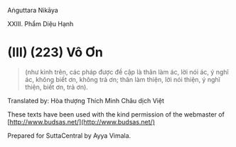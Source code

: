 Aṅguttara Nikāya

XXIII. Phẩm Diệu Hạnh

# (III) (223) Vô Ơn

> (như kinh trên, các pháp được đề cập là thân làm ác, lời nói ác, ý nghĩ ác, không biết ơn, không trả ơn; thân làm thiện, lời nói thiện, ý nghĩ thiện, biết ơn, trả ơn).

Translated by: Hòa thượng Thích Minh Châu dịch Việt

These texts have been used with the kind permission of the webmaster of [http://www.budsas.net/](http://www.budsas.net/)

Prepared for SuttaCentral by Ayya Vimala.